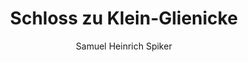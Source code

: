 ---
image: /assets/images/spiker/40b.jpg
thumb: /assets/images/spiker-thumbs/40b.jpg
author: Samuel Heinrich Spiker
artist: 
engraver: 
title: "Schloss zu Klein-Glienicke"
subtitle: 
tags:
  - Mansion
layout: post
---
